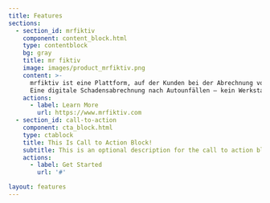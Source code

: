 ```yaml
---
title: Features
sections:
  - section_id: mrfiktiv
    component: content_block.html
    type: contentblock
    bg: gray
    title: mr fiktiv
    image: images/product_mrfiktiv.png
    content: >-
      mrfiktiv ist eine Plattform, auf der Kunden bei der Abrechnung von Autoschäden geholfen wird.​
      Eine digitale Schadensabrechnung nach Autounfällen – kein Werkstattbesuch, keine Reparatur und schnelles Geld. ​
    actions:
      - label: Learn More
        url: https://www.mrfiktiv.com
  - section_id: call-to-action
    component: cta_block.html
    type: ctablock
    title: This Is Call to Action Block!
    subtitle: This is an optional description for the call to action block.
    actions:
      - label: Get Started
        url: '#'

layout: features
---
```

